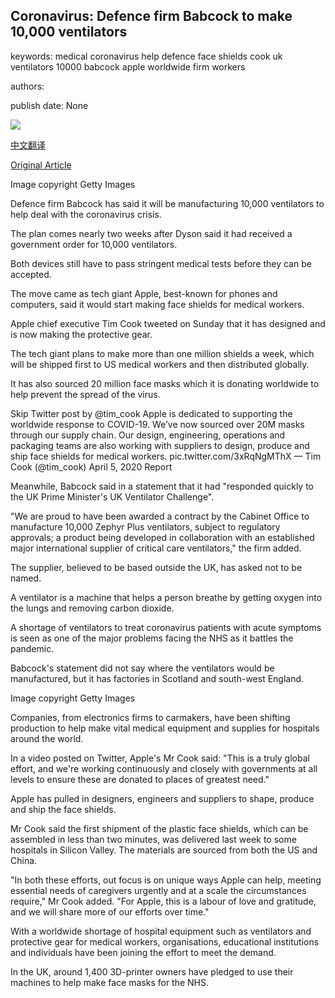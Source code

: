 ## Coronavirus: Defence firm Babcock to make 10,000 ventilators

keywords: medical coronavirus help defence face shields cook uk ventilators 10000 babcock apple worldwide firm workers

authors: 

publish date: None

![](https://ichef.bbci.co.uk/news/1024/branded_news/1277A/production/_111424657_gettyimages-532049626.jpg)

[中文翻译](Coronavirus%3A%20Defence%20firm%20Babcock%20to%20make%2010%2C000%20ventilators_zh.md)

[Original Article](https://www.bbc.com/news/business-52059084)

Image copyright Getty Images

Defence firm Babcock has said it will be manufacturing 10,000 ventilators to help deal with the coronavirus crisis.

The plan comes nearly two weeks after Dyson said it had received a government order for 10,000 ventilators.

Both devices still have to pass stringent medical tests before they can be accepted.

The move came as tech giant Apple, best-known for phones and computers, said it would start making face shields for medical workers.

Apple chief executive Tim Cook tweeted on Sunday that it has designed and is now making the protective gear.

The tech giant plans to make more than one million shields a week, which will be shipped first to US medical workers and then distributed globally.

It has also sourced 20 million face masks which it is donating worldwide to help prevent the spread of the virus.

Skip Twitter post by @tim_cook Apple is dedicated to supporting the worldwide response to COVID-19. We’ve now sourced over 20M masks through our supply chain. Our design, engineering, operations and packaging teams are also working with suppliers to design, produce and ship face shields for medical workers. pic.twitter.com/3xRqNgMThX — Tim Cook (@tim_cook) April 5, 2020 Report

Meanwhile, Babcock said in a statement that it had "responded quickly to the UK Prime Minister's UK Ventilator Challenge".

"We are proud to have been awarded a contract by the Cabinet Office to manufacture 10,000 Zephyr Plus ventilators, subject to regulatory approvals; a product being developed in collaboration with an established major international supplier of critical care ventilators," the firm added.

The supplier, believed to be based outside the UK, has asked not to be named.

A ventilator is a machine that helps a person breathe by getting oxygen into the lungs and removing carbon dioxide.

A shortage of ventilators to treat coronavirus patients with acute symptoms is seen as one of the major problems facing the NHS as it battles the pandemic.

Babcock's statement did not say where the ventilators would be manufactured, but it has factories in Scotland and south-west England.

Image copyright Getty Images

Companies, from electronics firms to carmakers, have been shifting production to help make vital medical equipment and supplies for hospitals around the world.

In a video posted on Twitter, Apple's Mr Cook said: "This is a truly global effort, and we're working continuously and closely with governments at all levels to ensure these are donated to places of greatest need."

Apple has pulled in designers, engineers and suppliers to shape, produce and ship the face shields.

Mr Cook said the first shipment of the plastic face shields, which can be assembled in less than two minutes, was delivered last week to some hospitals in Silicon Valley. The materials are sourced from both the US and China.

"In both these efforts, out focus is on unique ways Apple can help, meeting essential needs of caregivers urgently and at a scale the circumstances require," Mr Cook added. "For Apple, this is a labour of love and gratitude, and we will share more of our efforts over time."

With a worldwide shortage of hospital equipment such as ventilators and protective gear for medical workers, organisations, educational institutions and individuals have been joining the effort to meet the demand.

In the UK, around 1,400 3D-printer owners have pledged to use their machines to help make face masks for the NHS.